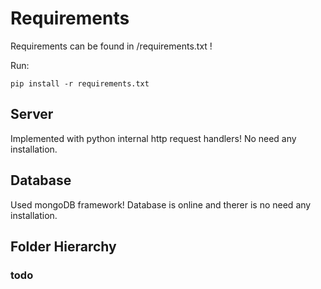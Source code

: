 # Requirements
Requirements can be found in /requirements.txt !

Run:
```
pip install -r requirements.txt
```

## Server
Implemented with python internal http request handlers! No need any installation.

## Database
Used mongoDB framework! Database is online and therer is no need any installation.

## Folder Hierarchy
  ### todo
